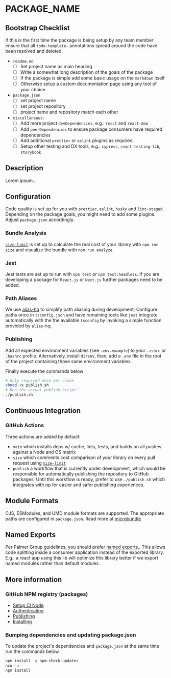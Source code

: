 <!-- todo-template- Add package name above and -->

# PACKAGE_NAME

<!-- todo-template- Add long package description here -->

## Bootstrap Checklist

<!-- TODO: Warning do not proceed without finishing this checklist  -->
If this is the first time the package is being setup by any team member
ensure that all `todo-template-` annotations spread around the code have been
resolved and deleted.

<!-- @@todo_tempalte:delete_this_section -->

- `readme.md`
  - [ ] Set project name as main heading
  - [ ] Write a somewhat long description of the goals of the package
  - [ ] If the package is simple add some basic usage on the `markdown` itself
  - [ ] Otherwise setup a custom documentation page using any tool of your choice
- `package.json`
  - [ ] set project name
  - [ ] set project repository
  - [ ] project name and repository match each other
- `miscellaneous`:
  - [ ] Add more project `devDependencies`, e.g.: `react` and `react-dom`
  - [ ] Add `peerDependencies` to ensure package consumers have required dependencies
  - [ ] Add additional `prettier` or `eslint` plugins as required.
  - [ ] Setup other testing and DX tools, e.g.: `cypress`, `react-testing-lib`, `storybook`

## Description

Lorem ipsum...

## Configuration

Code quality is set up for you with `prettier`, `eslint`, `husky` and
`lint-staged`. Depending on the package goals, you might need to add some
plugins. Adjust `package.json` accordingly.

### Bundle Analysis

[`size-limit`](https://github.com/ai/size-limit) is set up to calculate
the real cost of your library with `npm run size` and visualize the bundle
with `npm run analyze`.

### Jest

Jest tests are set up to run with `npm test` or `npm test:headless`. If you
are developing a package for `React.js` or `Next.js` further packages need to be
added.

### Path Aliases

We use [alias-hq](https://github.com/davestewart/alias-hq) to simplify path
aliasing during development; Configure paths once in `tsconfig.json` and have
remaining tools like `jest` integrate automatically with the the available
`tsconfig` by invoking a simple function provided by `alias-hq`;

### Publishing

Add all expected environment variables (see `.env.example`) to your `.zshrc` or
`.bashrc` profile. Alternatively, install `direnv`, then, add a `.env` file
in the root of the project containing those same environment variables.

Finally execute the commands below

```bash
# Only required once per clone
chmod +x publish.sh
# Run the actual publish script
./publish.sh
```

## Continuous Integration

### GitHub Actions

Three actions are added by default:

- `main` which installs deps w/ cache, lints, tests, and builds on all
  pushes against a Node and OS matrix
- `size` which comments cost comparison of your library on every pull
  request using [`size-limit`](https://github.com/ai/size-limit)
- `publish` a workflow that is currently under development, which would be
  responsible for automatically publishing the repository to GitHub packages;
  Until this workflow is ready, prefer to use `./publish.sh` which integrates
  with [np](https://github.com/sindresorhus/np) for easier and safer publishing
  experiences.

## Module Formats

CJS, ESModules, and UMD module formats are supported. The appropriate paths are
configured in `package.json`. Read more at [microbundle](https://github.com/developit/microbundle)

## Named Exports

Per Palmer Group guidelines, you should prefer [named exports.](https://github.com/palmerhq/typescript#exports). This allows code splitting inside a consumer application
instead of the exported library. E.g.: a react app using this lib will optimize
this library better if we export named modules rather than default modules.

## More information

### GitHub NPM registry (packages)

- [Setup CI Node](https://github.com/actions/setup-node#usage)
- [Authenticating](https://docs.github.com/en/packages/working-with-a-github-packages-registry/working-with-the-npm-registry#authenticating-to-github-packages)
- [Publishing](https://docs.github.com/en/packages/working-with-a-github-packages-registry/working-with-the-npm-registry#publishing-a-package)
- [Installing](https://docs.github.com/en/packages/working-with-a-github-packages-registry/working-with-the-npm-registry#installing-a-package)

### Bumping dependencies and updating package.json

To update the project's dependencies and `package.json` at the same time
run the commands below.

```bash
npm install -g npm-check-updates
ncu -u
npm install
```
